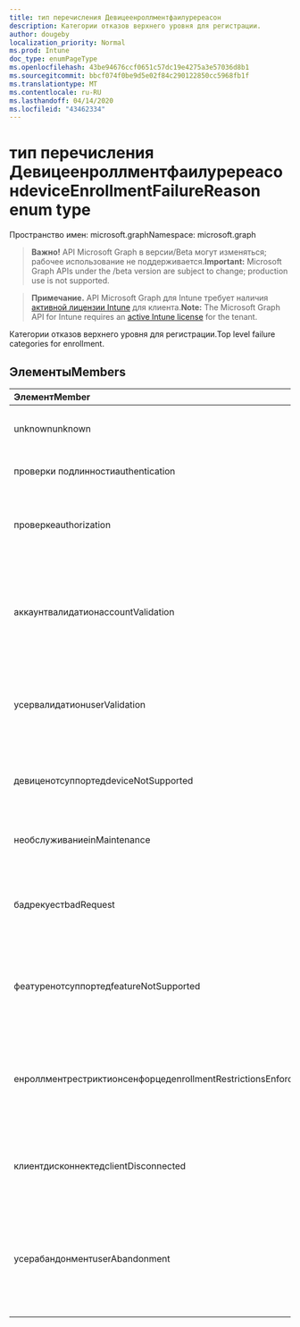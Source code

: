 ```yaml
---
title: тип перечисления Девицеенроллментфаилуререасон
description: Категории отказов верхнего уровня для регистрации.
author: dougeby
localization_priority: Normal
ms.prod: Intune
doc_type: enumPageType
ms.openlocfilehash: 43be94676ccf0651c57dc19e4275a3e57036d8b1
ms.sourcegitcommit: bbcf074f0be9d5e02f84c290122850cc5968fb1f
ms.translationtype: MT
ms.contentlocale: ru-RU
ms.lasthandoff: 04/14/2020
ms.locfileid: "43462334"
---
```

# <a name="deviceenrollmentfailurereason-enum-type"></a><span data-ttu-id="25387-103">тип перечисления Девицеенроллментфаилуререасон</span><span class="sxs-lookup"><span data-stu-id="25387-103">deviceEnrollmentFailureReason enum type</span></span>

<span data-ttu-id="25387-104">Пространство имен: microsoft.graph</span><span class="sxs-lookup"><span data-stu-id="25387-104">Namespace: microsoft.graph</span></span>

> <span data-ttu-id="25387-105">**Важно!** API Microsoft Graph в версии/Beta могут изменяться; рабочее использование не поддерживается.</span><span class="sxs-lookup"><span data-stu-id="25387-105">**Important:** Microsoft Graph APIs under the /beta version are subject to change; production use is not supported.</span></span>

> <span data-ttu-id="25387-106">**Примечание.** API Microsoft Graph для Intune требует наличия [активной лицензии Intune](https://go.microsoft.com/fwlink/?linkid=839381) для клиента.</span><span class="sxs-lookup"><span data-stu-id="25387-106">**Note:** The Microsoft Graph API for Intune requires an [active Intune license](https://go.microsoft.com/fwlink/?linkid=839381) for the tenant.</span></span>

<span data-ttu-id="25387-107">Категории отказов верхнего уровня для регистрации.</span><span class="sxs-lookup"><span data-stu-id="25387-107">Top level failure categories for enrollment.</span></span>

## <a name="members"></a><span data-ttu-id="25387-108">Элементы</span><span class="sxs-lookup"><span data-stu-id="25387-108">Members</span></span>
|<span data-ttu-id="25387-109">Элемент</span><span class="sxs-lookup"><span data-stu-id="25387-109">Member</span></span>|<span data-ttu-id="25387-110">Значение</span><span class="sxs-lookup"><span data-stu-id="25387-110">Value</span></span>|<span data-ttu-id="25387-111">Описание</span><span class="sxs-lookup"><span data-stu-id="25387-111">Description</span></span>|
|:---|:---|:---|
|<span data-ttu-id="25387-112">unknown</span><span class="sxs-lookup"><span data-stu-id="25387-112">unknown</span></span>|<span data-ttu-id="25387-113">нуль</span><span class="sxs-lookup"><span data-stu-id="25387-113">0</span></span>|<span data-ttu-id="25387-114">Значение по умолчанию, причина сбоя неизвестна.</span><span class="sxs-lookup"><span data-stu-id="25387-114">Default value, failure reason is unknown.</span></span>|
|<span data-ttu-id="25387-115">проверки подлинности</span><span class="sxs-lookup"><span data-stu-id="25387-115">authentication</span></span>|<span data-ttu-id="25387-116">1,1</span><span class="sxs-lookup"><span data-stu-id="25387-116">1</span></span>|<span data-ttu-id="25387-117">Ошибка проверки подлинности</span><span class="sxs-lookup"><span data-stu-id="25387-117">Authentication failed</span></span>|
|<span data-ttu-id="25387-118">проверке</span><span class="sxs-lookup"><span data-stu-id="25387-118">authorization</span></span>|<span data-ttu-id="25387-119">2</span><span class="sxs-lookup"><span data-stu-id="25387-119">2</span></span>|<span data-ttu-id="25387-120">Вызов прошел проверку подлинности, но не авторизован для регистрации.</span><span class="sxs-lookup"><span data-stu-id="25387-120">Call was authenticated, but not authorized to enroll.</span></span>|
|<span data-ttu-id="25387-121">аккаунтвалидатион</span><span class="sxs-lookup"><span data-stu-id="25387-121">accountValidation</span></span>|<span data-ttu-id="25387-122">4</span><span class="sxs-lookup"><span data-stu-id="25387-122">3</span></span>|<span data-ttu-id="25387-123">Не удалось проверить учетную запись для регистрации.</span><span class="sxs-lookup"><span data-stu-id="25387-123">Failed to validate the account for enrollment.</span></span> <span data-ttu-id="25387-124">(Учетная запись заблокирована, регистрация не включена)</span><span class="sxs-lookup"><span data-stu-id="25387-124">(Account blocked, enrollment not enabled)</span></span>|
|<span data-ttu-id="25387-125">усервалидатион</span><span class="sxs-lookup"><span data-stu-id="25387-125">userValidation</span></span>|<span data-ttu-id="25387-126">4 </span><span class="sxs-lookup"><span data-stu-id="25387-126">4</span></span>|<span data-ttu-id="25387-127">Не удалось проверить пользователя.</span><span class="sxs-lookup"><span data-stu-id="25387-127">User could not be validated.</span></span> <span data-ttu-id="25387-128">(Пользователь не существует, отсутствует лицензия)</span><span class="sxs-lookup"><span data-stu-id="25387-128">(User does not exist, missing license)</span></span>|
|<span data-ttu-id="25387-129">девиценотсуппортед</span><span class="sxs-lookup"><span data-stu-id="25387-129">deviceNotSupported</span></span>|<span data-ttu-id="25387-130">5 </span><span class="sxs-lookup"><span data-stu-id="25387-130">5</span></span>|<span data-ttu-id="25387-131">Устройство не поддерживается для управления мобильными устройствами.</span><span class="sxs-lookup"><span data-stu-id="25387-131">Device is not supported for mobile device management.</span></span>|
|<span data-ttu-id="25387-132">необслуживание</span><span class="sxs-lookup"><span data-stu-id="25387-132">inMaintenance</span></span>|<span data-ttu-id="25387-133">6 </span><span class="sxs-lookup"><span data-stu-id="25387-133">6</span></span>|<span data-ttu-id="25387-134">Учетная запись находится в состоянии обслуживания.</span><span class="sxs-lookup"><span data-stu-id="25387-134">Account is in maintenance.</span></span>|
|<span data-ttu-id="25387-135">бадрекуест</span><span class="sxs-lookup"><span data-stu-id="25387-135">badRequest</span></span>|<span data-ttu-id="25387-136">7 </span><span class="sxs-lookup"><span data-stu-id="25387-136">7</span></span>|<span data-ttu-id="25387-137">Клиент отправил запрос, который не распознаются или не поддерживается службой.</span><span class="sxs-lookup"><span data-stu-id="25387-137">Client sent a request that is not understood/supported by the service.</span></span>|
|<span data-ttu-id="25387-138">феатуренотсуппортед</span><span class="sxs-lookup"><span data-stu-id="25387-138">featureNotSupported</span></span>|<span data-ttu-id="25387-139">8 </span><span class="sxs-lookup"><span data-stu-id="25387-139">8</span></span>|<span data-ttu-id="25387-140">Функции, используемые этой регистрацией, не поддерживаются для этой учетной записи.</span><span class="sxs-lookup"><span data-stu-id="25387-140">Feature(s) used by this enrollment are not supported for this account.</span></span>|
|<span data-ttu-id="25387-141">енроллментрестриктионсенфорцед</span><span class="sxs-lookup"><span data-stu-id="25387-141">enrollmentRestrictionsEnforced</span></span>|<span data-ttu-id="25387-142">9 </span><span class="sxs-lookup"><span data-stu-id="25387-142">9</span></span>|<span data-ttu-id="25387-143">Ограничения на регистрацию, настроенные администратором, заблокировали эту регистрацию.</span><span class="sxs-lookup"><span data-stu-id="25387-143">Enrollment restrictions configured by admin blocked this enrollment.</span></span>|
|<span data-ttu-id="25387-144">клиентдисконнектед</span><span class="sxs-lookup"><span data-stu-id="25387-144">clientDisconnected</span></span>|<span data-ttu-id="25387-145">10 </span><span class="sxs-lookup"><span data-stu-id="25387-145">10</span></span>|<span data-ttu-id="25387-146">Превышено время ожидания клиента, или Регистрация прервана ендусер.</span><span class="sxs-lookup"><span data-stu-id="25387-146">Client timed out or enrollment was aborted by enduser.</span></span>|
|<span data-ttu-id="25387-147">усерабандонмент</span><span class="sxs-lookup"><span data-stu-id="25387-147">userAbandonment</span></span>|<span data-ttu-id="25387-148">-11:00</span><span class="sxs-lookup"><span data-stu-id="25387-148">11</span></span>|<span data-ttu-id="25387-149">Регистрация отменена ендусер.</span><span class="sxs-lookup"><span data-stu-id="25387-149">Enrollment was abandoned by enduser.</span></span> <span data-ttu-id="25387-150">(Ендусер запустил входящую миграцию, но не смог выполнить ее своевременно)</span><span class="sxs-lookup"><span data-stu-id="25387-150">(Enduser started onboarding but failed to complete it in timely manner)</span></span>|




